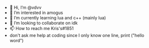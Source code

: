 - 👋 Hi, I’m @vdvv
- 👀 I’m interested in amogus
- 🌱 I’m currently learning lua and c++ (mainly lua)
- 💞️ I’m looking to collaborate on idk
- 📫 How to reach me Kris's#1851
- don't ask me help at coding since I only know one line, print ("hello word")
